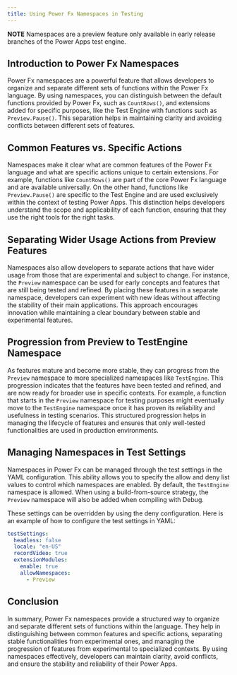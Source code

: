 ```yaml
---
title: Using Power Fx Namespaces in Testing
---
```


**NOTE** Namespaces are a preview feature only available in early release branches of the Power Apps test engine.

## Introduction to Power Fx Namespaces
Power Fx namespaces are a powerful feature that allows developers to organize and separate different sets of functions within the Power Fx language. By using namespaces, you can distinguish between the default functions provided by Power Fx, such as `CountRows()`, and extensions added for specific purposes, like the Test Engine with functions such as `Preview.Pause()`. This separation helps in maintaining clarity and avoiding conflicts between different sets of features.

## Common Features vs. Specific Actions
Namespaces make it clear what are common features of the Power Fx language and what are specific actions unique to certain extensions. For example, functions like `CountRows()` are part of the core Power Fx language and are available universally. On the other hand, functions like `Preview.Pause()` are specific to the Test Engine and are used exclusively within the context of testing Power Apps. This distinction helps developers understand the scope and applicability of each function, ensuring that they use the right tools for the right tasks.

## Separating Wider Usage Actions from Preview Features
Namespaces also allow developers to separate actions that have wider usage from those that are experimental and subject to change. For instance, the `Preview` namespace can be used for early concepts and features that are still being tested and refined. By placing these features in a separate namespace, developers can experiment with new ideas without affecting the stability of their main applications. This approach encourages innovation while maintaining a clear boundary between stable and experimental features.

## Progression from Preview to TestEngine Namespace
As features mature and become more stable, they can progress from the `Preview` namespace to more specialized namespaces like `TestEngine`. This progression indicates that the features have been tested and refined, and are now ready for broader use in specific contexts. For example, a function that starts in the `Preview` namespace for testing purposes might eventually move to the `TestEngine` namespace once it has proven its reliability and usefulness in testing scenarios. This structured progression helps in managing the lifecycle of features and ensures that only well-tested functionalities are used in production environments.

## Managing Namespaces in Test Settings

Namespaces in Power Fx can be managed through the test settings in the YAML configuration. This ability allows you to specify the allow and deny list values to control which namespaces are enabled. By default, the `TestEngine` namespace is allowed. When using a build-from-source strategy, the `Preview` namespace will also be added when compiling with Debug. 

These settings can be overridden by using the deny configuration. Here is an example of how to configure the test settings in YAML:

```yaml
testSettings:
  headless: false
  locale: "en-US"
  recordVideo: true
  extensionModules:
    enable: true
    allowNamespaces:
      - Preview
```

## Conclusion
In summary, Power Fx namespaces provide a structured way to organize and separate different sets of functions within the language. They help in distinguishing between common features and specific actions, separating stable functionalities from experimental ones, and managing the progression of features from experimental to specialized contexts. By using namespaces effectively, developers can maintain clarity, avoid conflicts, and ensure the stability and reliability of their Power Apps.
